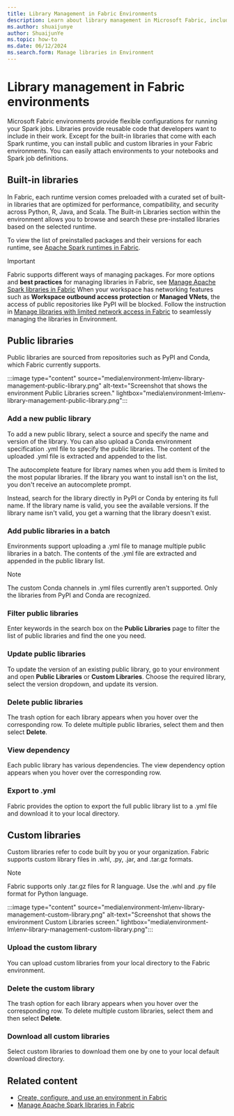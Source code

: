 ```yaml
---
title: Library Management in Fabric Environments
description: Learn about library management in Microsoft Fabric, including how to add public and custom libraries to your Fabric environments.
ms.author: shuaijunye
author: ShuaijunYe
ms.topic: how-to
ms.date: 06/12/2024
ms.search.form: Manage libraries in Environment
---
```


# Library management in Fabric environments

Microsoft Fabric environments provide flexible configurations for running your Spark jobs. Libraries provide reusable code that developers want to include in their work. Except for the built-in libraries that come with each Spark runtime, you can install public and custom libraries in your Fabric environments. You can easily attach environments to your notebooks and Spark job definitions.

## Built-in libraries

In Fabric, each runtime version comes preloaded with a curated set of built-in libraries that are optimized for performance, compatibility, and security across Python, R, Java, and Scala. The Built-in Libraries section within the environment allows you to browse and search these pre-installed libraries based on the selected runtime.

To view the list of preinstalled packages and their versions for each runtime, see [Apache Spark runtimes in Fabric](runtime.md).

> [!IMPORTANT]
> Fabric supports different ways of managing packages. For more options and **best practices** for managing libraries in Fabric, see [Manage Apache Spark libraries in Fabric](library-management.md)
> When your workspace has networking features such as **Workspace outbound access protection** or **Managed VNets**, the access of public repositories like PyPI will be blocked. Follow the instruction in [Manage libraries with limited network access in Fabric](environment-manage-library-with-outbound-access-protection.md) to seamlessly managing the libraries in Environment.

## Public libraries

Public libraries are sourced from repositories such as PyPI and Conda, which Fabric currently supports.

:::image type="content" source="media\environment-lm\env-library-management-public-library.png" alt-text="Screenshot that shows the environment Public Libraries screen." lightbox="media\environment-lm\env-library-management-public-library.png":::

### Add a new public library

To add a new public library, select a source and specify the name and version of the library. You can also upload a Conda environment specification .yml file to specify the public libraries. The content of the uploaded .yml file is extracted and appended to the list.

The autocomplete feature for library names when you add them is limited to the most popular libraries. If the library you want to install isn't on the list, you don't receive an autocomplete prompt.

Instead, search for the library directly in PyPI or Conda by entering its full name. If the library name is valid, you see the available versions. If the library name isn't valid, you get a warning that the library doesn't exist.

### Add public libraries in a batch

Environments support uploading a .yml file to manage multiple public libraries in a batch. The contents of the .yml file are extracted and appended in the public library list.

> [!NOTE]
> The custom Conda channels in .yml files currently aren't supported. Only the libraries from PyPI and Conda are recognized.

### Filter public libraries

Enter keywords in the search box on the **Public Libraries** page to filter the list of public libraries and find the one you need.

### Update public libraries

To update the version of an existing public library, go to your environment and open **Public Libraries** or **Custom Libraries**. Choose the required library, select the version dropdown, and update its version.

### Delete public libraries

The trash option for each library appears when you hover over the corresponding row. To delete multiple public libraries, select them and then select **Delete**.

### View dependency

Each public library has various dependencies. The view dependency option appears when you hover over the corresponding row.

### Export to .yml

Fabric provides the option to export the full public library list to a .yml file and download it to your local directory.

## Custom libraries

Custom libraries refer to code built by you or your organization. Fabric supports custom library files in .whl, .py, .jar, and .tar.gz formats.

> [!NOTE]
> Fabric supports only .tar.gz files for R language. Use the .whl and .py file format for Python language.

:::image type="content" source="media\environment-lm\env-library-management-custom-library.png" alt-text="Screenshot that shows the environment Custom Libraries screen." lightbox="media\environment-lm\env-library-management-custom-library.png":::

### Upload the custom library

You can upload custom libraries from your local directory to the Fabric environment.

### Delete the custom library

The trash option for each library appears when you hover over the corresponding row. To delete multiple custom libraries, select them and then select **Delete**.

### Download all custom libraries

Select custom libraries to download them one by one to your local default download directory.

## Related content

- [Create, configure, and use an environment in Fabric](create-and-use-environment.md)
- [Manage Apache Spark libraries in Fabric](library-management.md)
